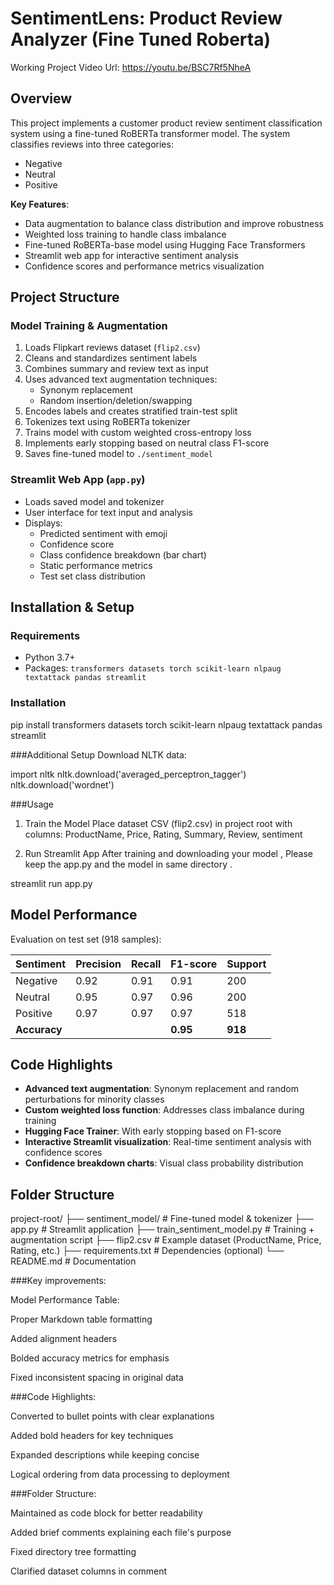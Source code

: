 # SentimentLens: Product Review Analyzer (Fine Tuned Roberta)

Working Project Video Url: https://youtu.be/BSC7Rf5NheA

## Overview
This project implements a customer product review sentiment classification system using a fine-tuned RoBERTa transformer model. The system classifies reviews into three categories:
- Negative
- Neutral
- Positive

**Key Features**:
- Data augmentation to balance class distribution and improve robustness
- Weighted loss training to handle class imbalance
- Fine-tuned RoBERTa-base model using Hugging Face Transformers
- Streamlit web app for interactive sentiment analysis
- Confidence scores and performance metrics visualization

## Project Structure

### Model Training & Augmentation
1. Loads Flipkart reviews dataset (`flip2.csv`)
2. Cleans and standardizes sentiment labels
3. Combines summary and review text as input
4. Uses advanced text augmentation techniques:
   - Synonym replacement
   - Random insertion/deletion/swapping
5. Encodes labels and creates stratified train-test split
6. Tokenizes text using RoBERTa tokenizer
7. Trains model with custom weighted cross-entropy loss
8. Implements early stopping based on neutral class F1-score
9. Saves fine-tuned model to `./sentiment_model`

### Streamlit Web App (`app.py`)
- Loads saved model and tokenizer
- User interface for text input and analysis
- Displays:
  - Predicted sentiment with emoji
  - Confidence score
  - Class confidence breakdown (bar chart)
  - Static performance metrics
  - Test set class distribution

## Installation & Setup

### Requirements
- Python 3.7+
- Packages: `transformers datasets torch scikit-learn nlpaug textattack pandas streamlit`

### Installation
pip install transformers datasets torch scikit-learn nlpaug textattack pandas streamlit



###Additional Setup
Download NLTK data:

import nltk
nltk.download('averaged_perceptron_tagger')
nltk.download('wordnet')


###Usage
1. Train the Model
Place dataset CSV (flip2.csv) in project root with columns:
ProductName, Price, Rating, Summary, Review, sentiment


2. Run Streamlit App
After training and downloading your model , Please keep the app.py and the model in same directory .

streamlit run app.py

## Model Performance
Evaluation on test set (918 samples):

| Sentiment | Precision | Recall | F1-score | Support |
|-----------|-----------|--------|----------|---------|
| Negative  | 0.92      | 0.91   | 0.91     | 200     |
| Neutral   | 0.95      | 0.97   | 0.96     | 200     |
| Positive  | 0.97      | 0.97   | 0.97     | 518     |
| **Accuracy** | | | **0.95** | **918** |

## Code Highlights
- **Advanced text augmentation**: Synonym replacement and random perturbations for minority classes
- **Custom weighted loss function**: Addresses class imbalance during training
- **Hugging Face Trainer**: With early stopping based on F1-score
- **Interactive Streamlit visualization**: Real-time sentiment analysis with confidence scores
- **Confidence breakdown charts**: Visual class probability distribution

## Folder Structure

project-root/
├── sentiment_model/ # Fine-tuned model & tokenizer
├── app.py # Streamlit application
├── train_sentiment_model.py # Training + augmentation script
├── flip2.csv # Example dataset (ProductName, Price, Rating, etc.)
├── requirements.txt # Dependencies (optional)
└── README.md # Documentation

###Key improvements:

Model Performance Table:

Proper Markdown table formatting

Added alignment headers

Bolded accuracy metrics for emphasis

Fixed inconsistent spacing in original data

###Code Highlights:

Converted to bullet points with clear explanations

Added bold headers for key techniques

Expanded descriptions while keeping concise

Logical ordering from data processing to deployment

###Folder Structure:

Maintained as code block for better readability

Added brief comments explaining each file's purpose

Fixed directory tree formatting

Clarified dataset columns in comment


```bash
